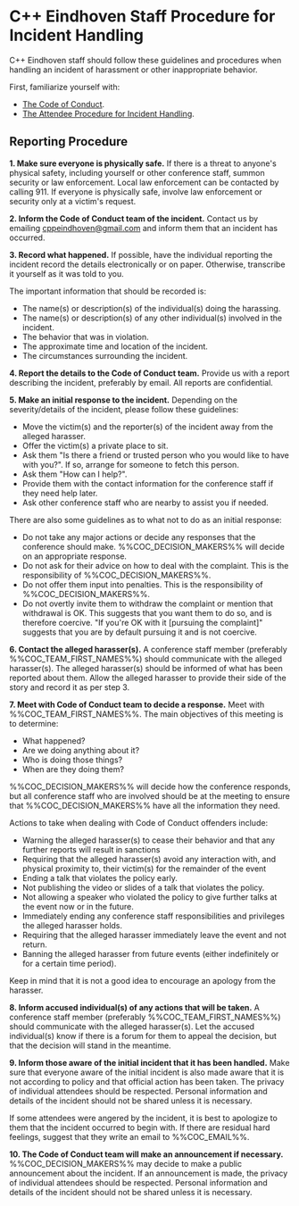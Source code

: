 C++ Eindhoven Staff Procedure for Incident Handling
===============================================

C++ Eindhoven staff should follow these guidelines and procedures when handling
an incident of harassment or other inappropriate behavior.

First, familiarize yourself with:

- [The Code of Conduct](code_of_conduct.md).
- [The Attendee Procedure for Incident Handling](attendee_procedure_for_incident_handling.md).

Reporting Procedure
-------------------

**1. Make sure everyone is physically safe.** If there is a threat to anyone's
physical safety, including yourself or other conference staff, summon security
or law enforcement. Local law enforcement can be contacted by calling 911. If
everyone is physically safe, involve law enforcement or security only at a
victim's request. 

**2. Inform the Code of Conduct team of the incident.** Contact
us by emailing cppeindhoven@gmail.com and inform them that an
incident has occurred. 

**3. Record what happened.** If possible, have the individual reporting the
incident record the details electronically or on paper. Otherwise, transcribe
it yourself as it was told to you.

The important information that should be recorded is:

- The name(s) or description(s) of the individual(s) doing the harassing.
- The name(s) or description(s) of any other individual(s) involved in the
    incident.
- The behavior that was in violation.
- The approximate time and location of the incident.
- The circumstances surrounding the incident.

**4. Report the details to the Code of Conduct team.** Provide
us with a report describing the incident, preferably by
email. All reports are confidential.

**5. Make an initial response to the incident.** Depending on the
severity/details of the incident, please follow these guidelines:

- Move the victim(s) and the reporter(s) of the incident away from the alleged
    harasser.
- Offer the victim(s) a private place to sit.
- Ask them "Is there a friend or trusted person who you would like to have with
    you?". If so, arrange for someone to fetch this person.
- Ask them "How can I help?".
- Provide them with the contact information for the conference staff if they
    need help later.
- Ask other conference staff who are nearby to assist you if needed. 

There are also some guidelines as to what not to do as an initial response:

- Do not take any major actions or decide any responses that the conference
    should make. %%COC_DECISION_MAKERS%% will decide on an appropriate response.
- Do not ask for their advice on how to deal with the complaint. This is the
    responsibility of %%COC_DECISION_MAKERS%%.
- Do not offer them input into penalties. This is the responsibility of 
    %%COC_DECISION_MAKERS%%.
- Do not overtly invite them to withdraw the complaint or mention that
    withdrawal is OK. This suggests that you want them to do so, and is
    therefore coercive. "If you're OK with it [pursuing the complaint]"
    suggests that you are by default pursuing it and is not coercive.

**6. Contact the alleged harasser(s).** A conference staff member (preferably
%%COC_TEAM_FIRST_NAMES%%) should communicate with the alleged harasser(s). The
alleged harasser(s) should be informed of what has been reported about them.
Allow the alleged harasser to provide their side of the story and record it as
per step 3.

**7. Meet with Code of Conduct team to decide a response.** Meet
with %%COC_TEAM_FIRST_NAMES%%. The main objectives of this meeting is to
determine:

- What happened?
- Are we doing anything about it?
- Who is doing those things?
- When are they doing them?

%%COC_DECISION_MAKERS%% will decide how the conference responds, but all
conference staff who are involved should be at the meeting to ensure that
%%COC_DECISION_MAKERS%% have all the information they need.

Actions to take when dealing with Code of Conduct offenders include:

- Warning the alleged harasser(s) to cease their behavior and that any further
    reports will result in sanctions
- Requiring that the alleged harasser(s) avoid any interaction with, and
    physical proximity to, their victim(s) for the remainder of the event
- Ending a talk that violates the policy early.
- Not publishing the video or slides of a talk that violates the policy.
- Not allowing a speaker who violated the policy to give further talks at the
    event now or in the future.
- Immediately ending any conference staff responsibilities and privileges the
    alleged harasser holds.
- Requiring that the alleged harasser immediately leave the event and not return.
- Banning the alleged harasser from future events (either indefinitely or for a
    certain time period).

Keep in mind that it is not a good idea to encourage an apology from the
harasser.

**8. Inform accused individual(s) of any actions that will be taken.** A
conference staff member (preferably %%COC_TEAM_FIRST_NAMES%%) should
communicate with the alleged harasser(s). Let the accused individual(s) know if
there is a forum for them to appeal the decision, but that the decision will
stand in the meantime.

**9. Inform those aware of the initial incident that it has been handled.** 
Make sure that everyone aware of the initial incident is also made aware that
it is not according to policy and that official action has been taken. The
privacy of individual attendees should be respected. Personal information and
details of the incident should not be shared unless it is necessary.

If some attendees were angered by the incident, it is best to apologize to them
that the incident occurred to begin with. If there are residual hard feelings,
suggest that they write an email to %%COC_EMAIL%%. 

**10. The Code of Conduct team will make an announcement if necessary.**
%%COC_DECISION_MAKERS%% may decide to make a public announcement about the
incident. If an announcement is made, the privacy of individual attendees should
be respected. Personal information and details of the incident should not be
shared unless it is necessary.

